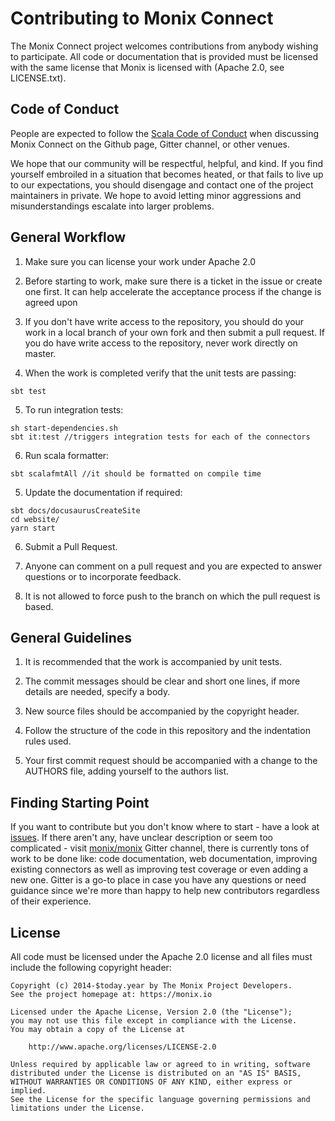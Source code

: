 # Contributing to Monix Connect

The Monix Connect project welcomes contributions from anybody wishing to participate.
All code or documentation that is provided must be licensed with the same
license that Monix is licensed with (Apache 2.0, see LICENSE.txt).

## Code of Conduct

People are expected to follow the [Scala Code of Conduct](https://www.scala-lang.org/conduct/)
when discussing Monix Connect on the Github page, Gitter channel, or other venues.

We hope that our community will be respectful, helpful, and kind. If you find 
yourself embroiled in a situation that becomes heated, or that fails to live up 
to our expectations, you should disengage and contact one of the project maintainers 
in private. We hope to avoid letting minor aggressions and misunderstandings 
escalate into larger problems.

## General Workflow

1. Make sure you can license your work under Apache 2.0 

2. Before starting to work, make sure there is a ticket in the issue
   or create one first. It can help accelerate the acceptance process
   if the change is agreed upon

3. If you don't have write access to the repository, you should do
   your work in a local branch of your own fork and then submit a pull
   request. If you do have write access to the repository, never work
   directly on master.
   
4. When the work is completed verify that the unit tests are passing:

```sbtshell
sbt test
```

5. To run integration tests:
```sbtshell
sh start-dependencies.sh
sbt it:test //triggers integration tests for each of the connectors
```

6. Run scala formatter: 
```sbtshell
sbt scalafmtAll //it should be formatted on compile time
```

5. Update the documentation if required:
```sbtshell
sbt docs/docusaurusCreateSite
cd website/
yarn start
```
6. Submit a Pull Request.

7. Anyone can comment on a pull request and you are expected to
   answer questions or to incorporate feedback.

8. It is not allowed to force push to the branch on which the pull
   request is based.

## General Guidelines

1. It is recommended that the work is accompanied by unit tests.

2. The commit messages should be clear and short one lines, if more
   details are needed, specify a body.

3. New source files should be accompanied by the copyright header.

4. Follow the structure of the code in this repository and the
   indentation rules used.

5. Your first commit request should be accompanied with a change to
   the AUTHORS file, adding yourself to the authors list.
   
## Finding Starting Point

If you want to contribute but you don't know where to start - have a look at [issues](https://github.com/monix/monix-connect/issues).
If there aren't any, have unclear description or seem too complicated - visit [monix/monix](https://gitter.im/monix/monix) Gitter channel, there is 
currently tons of work to be done like: code documentation, web documentation, improving existing connectors as well as improving test coverage or even adding a new one. 
Gitter is a go-to place in case you have any questions or need guidance since we're more than happy to help new contributors regardless of their experience.
   
## License

All code must be licensed under the Apache 2.0 license and all files 
must include the following copyright header:

```
Copyright (c) 2014-$today.year by The Monix Project Developers.
See the project homepage at: https://monix.io

Licensed under the Apache License, Version 2.0 (the "License");
you may not use this file except in compliance with the License.
You may obtain a copy of the License at

    http://www.apache.org/licenses/LICENSE-2.0

Unless required by applicable law or agreed to in writing, software
distributed under the License is distributed on an "AS IS" BASIS,
WITHOUT WARRANTIES OR CONDITIONS OF ANY KIND, either express or implied.
See the License for the specific language governing permissions and
limitations under the License.
```
